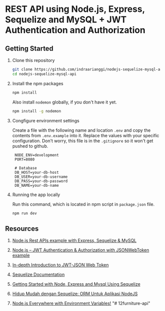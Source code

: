# REST API using Node.js, Express, Sequelize and MySQL + JWT Authentication and Authorization

## Getting Started

1. Clone this repository

   ```bash
   git clone https://github.com/indraarianggi/nodejs-sequelize-mysql-api.git
   cd nodejs-sequelize-mysql-api
   ```

2. Install the npm packages

   ```bash
   npm install
   ```

   Also install `nodemon` globally, if you don't have it yet.

   ```bash
   npm install -g nodemon
   ```

3. Congfigure environment settings

   Create a file with the following name and location `.env` and copy the contents from `.env.example` into it. Replace the values with your specific configuration. Don't worry, this file is in the `.gitignore` so it won't get pushed to github.

   ```javasscript
    NODE_ENV=development
    PORT=8080

    # Database
    DB_HOST=your-db-host
    DB_USER=your-db-username
    DB_PASS=your-db-password
    DB_NAME=your-db-name
   ```

4. Running the app locally

   Run this command, which is located in npm script in `package.json` file.

   ```bash
   npm run dev
   ```

## Resources

1. [Node.js Rest APIs example with Express, Sequelize & MySQL](https://bezkoder.com/node-js-express-sequelize-mysql/)

2. [Node.js – JWT Authentication & Authorization with JSONWebToken example](https://bezkoder.com/node-js-jwt-authentication-mysql/)

3. [In-depth Introduction to JWT-JSON Web Token](https://bezkoder.com/jwt-json-web-token/)

4. [Sequelize Documentation](https://sequelize.org/master/)

5. [Getting Started with Node, Express and Mysql Using Sequelize](https://medium.com/@prajramesh93/getting-started-with-node-express-and-mysql-using-sequelize-ed1225afc3e0)

6. [Hidup Mudah dengan Sequelize: ORM Untuk Aplikasi NodeJS](https://refactory.id/post/91-hidup-mudah-dengan-sequelize-orm-untuk-aplikasi-nodejs)

7. [Node.js Everywhere with Environment Variables!](https://medium.com/the-node-js-collection/making-your-node-js-work-everywhere-with-environment-variables-2da8cdf6e786)
"# 12furniture-api" 
